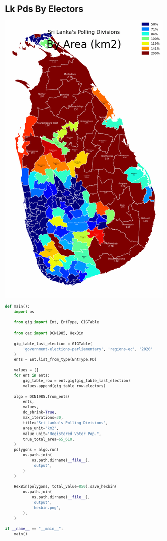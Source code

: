 # Lk Pds By Electors

<p  align="center">
    <img src="https://raw.githubusercontent.com/nuuuwan/continuous_area_cartograms/main/examples/lk_pds_by_electors/output/animated.gif" alt="alt" />
</p>

```python
def main():
    import os

    from gig import Ent, EntType, GIGTable

    from cac import DCN1985, HexBin

    gig_table_last_election = GIGTable(
        'government-elections-parliamentary', 'regions-ec', '2020'
    )
    ents = Ent.list_from_type(EntType.PD)

    values = []
    for ent in ents:
        gig_table_row = ent.gig(gig_table_last_election)
        values.append(gig_table_row.electors)

    algo = DCN1985.from_ents(
        ents,
        values,
        do_shrink=True,
        max_iterations=30,
        title="Sri Lanka's Polling Divisions",
        area_unit="km2",
        value_unit="Registered Voter Pop.",
        true_total_area=65_610,
    )
    polygons = algo.run(
        os.path.join(
            os.path.dirname(__file__),
            'output',
        )
    )

    HexBin(polygons, total_value=850).save_hexbin(
        os.path.join(
            os.path.dirname(__file__),
            'output',
            'hexbin.png',
        ),
    )

if __name__ == "__main__":
    main()

```
